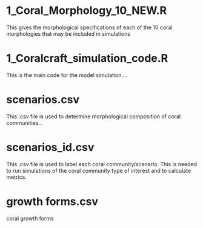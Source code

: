 # 1_Coral_Morphology_10_NEW.R
This gives the morphological specifications of each of the 10 coral morphologies that may be included in simulations

# 1_Coralcraft_simulation_code.R
This is the main code for the model simulation....

# scenarios.csv
This .csv file is used to determine morphological composition of coral communities... 

# scenarios_id.csv 
This .csv file is used to label each coral community/scenario. This is needed to run simulations of the coral community type of interest and to calculate metrics. 

# growth forms.csv
coral growth forms

